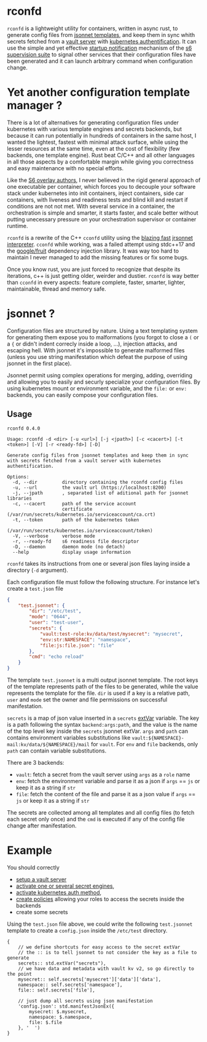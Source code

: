 # rconfd

`rconfd` is a lightweight utility for containers, written in async rust, to generate
config files from [jsonnet templates](https://jsonnet.org/), and keep them in sync
whith secrets fetched from a [vault server](https://www.vaultproject.io/) with [kubernetes
authentification](https://www.vaultproject.io/docs/auth/kubernetes). It can use the simple and yet effective
[startup notification](https://skarnet.org/software/s6/notifywhenup.html) mechanism of the [s6 supervision
suite](https://skarnet.org/software/s6/) to signal other services that their configuration files have been generated
and it can launch arbitrary command when configuration change.

# Yet another configuration template manager ?

There is a lot of alternatives for generating configuration files under kubernetes with various template engines
and secrets backends, but because it can run potentially in hundreds of containers in the same host, I wanted the
lightest, fastest with minimal attack surface, while using the lesser resources at the same time, even at the cost
of flexibility (few backends, one template engine). Rust beat C/C++ and all other languages in all those aspects
by a comfortable margin while giving you correctness and easy maintenance with no special efforts.

Like the [S6 overlay authors](https://github.com/just-containers/s6-overlay#the-docker-way), I never believed in
the rigid general approach of one executable per container, which forces you to decouple your software stack under
kubernetes into init containers, inject containers, side car containers, with liveness and readiness tests and blind
kill and restart if conditions are not not met. With several service in a container, the orchestration is simple and
smarter, it starts faster, and scale better without putting unecessary pressure on your orchestration supervisor
or container runtime.

`rconfd` is a rewrite of the C++ `cconfd` utility using the
[blazing fast](https://github.com/CertainLach/jrsonnet#Benchmarks) [jrsonnet
interpreter](https://github.com/CertainLach/jrsonnet). `cconfd` while working, was a failed attempt using stdc++17
and the [google/fruit](https://github.com/google/fruit) dependency injection library. It was way too hard to maintain
I never managed to add the missing features or fix some bugs.

Once you know rust, you are just forced to recognize that despite its iterations, c++ is just getting older,
weirder and dustier. `rconfd` is way better than `cconfd` in every aspects: feature complete, faster, smarter,
lighter, maintainable, thread and memory safe.

# jsonnet ?

Configuration files are structured by nature. Using a text templating system for generating them expose you to
malformations (you forgot to close a `(` or a `{` or didn't indent correcly inside a loop, ...), injection attacks,
and escaping hell. With jsonnet it's impossible to generate malformed files (unless you use string manifestation
which defeat the purpose of using jsonnet in the first place).

Jsonnet permit using complex operations for merging, adding, overriding and allowing you to easily and securly
specialize your configuration files. By using kubernetes mount or environment variable, and the `file:` or
`env:` backends, you can easily compose your configuration files.

## Usage

```
rconfd 0.4.0

Usage: rconfd -d <dir> [-u <url>] [-j <jpath>] [-c <cacert>] [-t <token>] [-V] [-r <ready-fd>] [-D]

Generate config files from jsonnet templates and keep them in sync with secrets fetched from a vault server with kubernetes authentification.

Options:
  -d, --dir         directory containing the rconfd config files
  -u, --url         the vault url (https://localhost:8200)
  -j, --jpath       , separated list of aditional path for jsonnet libraries
  -c, --cacert      path of the service account
                    certificate	(/var/run/secrets/kubernetes.io/serviceaccount/ca.crt)
  -t, --token       path of the kubernetes token
                    (/var/run/secrets/kubernetes.io/serviceaccount/token)
  -V, --verbose     verbose mode
  -r, --ready-fd    s6 readiness file descriptor
  -D, --daemon      daemon mode (no detach)
  --help            display usage information
```

`rconfd` takes its instructions from one or several json files laying inside a directory (`-d` argument).

Each configuration file must follow the following structure. For instance let's create a `test.json` file

```json
{
	"test.jsonnet": {
		"dir": "/etc/test",
		"mode": "0644",
		"user": "test-user",
		"secrets": {
			"vault:test-role:kv/data/test/mysecret": "mysecret",
			"env:str:NAMESPACE": "namespace",
			"file:js:file.json": "file"
		},
		"cmd": "echo reload"
	}
}
```

The template `test.jsonnet` is a multi output jsonnet template. The root keys of the template represents path of
the files to be generated, while the value represents the template for the file. `dir` is used if a key
is a relative path, `user` and `mode` set the owner and file permissions on successful manifestation.

`secrets` is a map of json value inserted in a `secrets` [extVar](https://jsonnet.org/ref/stdlib.html)
variable. The key is a path following the syntax `backend:args:path`, and the value is the name of the top level
key inside the `secrets` jsonnet extVar. `args` and `path` can contains environment variables substitutions like
`vault:${NAMESPACE}-mail:kv/data/${NAMESPACE}/mail` for `vault`. For `env` and `file` backends, only `path`
can contain variable substitutions.

There are 3 backends:
- `vault`: fetch a secret from the vault server using `args` as a `role` name
- `env`: fetch the environment variable and parse it as a json if `args` == `js` or keep it as a string if `str`
- `file`: fetch the content of the file and parse it as a json value if `args` == `js` or keep it as a string if `str`

The secrets are collected among all templates and all config files (to fetch each secret only once) and the `cmd`
is executed if any of the config file change after manifestation.

# Example

You should correctly
- [setup a vault server](https://learn.hashicorp.com/tutorials/vault/kubernetes-raft-deployment-guide?in=vault/kubernetes)
- [activate one or several secret engines](https://www.vaultproject.io/docs/secrets),
- [activate kubernetes auth method](https://www.vaultproject.io/docs/auth/kubernetes),
- [create policies](https://www.vaultproject.io/docs/concepts/policies) allowing your roles to access the secrets
  inside the backends
- create some secrets

Using the `test.json` file above, we could write the following `test.jsonnet` template to create a `config.json`
inside the `/etc/test` directory.

```jsonnet
{
	// we define shortcuts for easy access to the secret extVar
	// the :: is to tell jsonnet to not consider the key as a file to generate
	secrets:: std.extVar("secrets"),
	// we have data and metadata with vault kv v2, so go directly to the point
	mysecret:: self.secrets['mysecret']['data']['data'],
	namespace:: self.secrets['namespace'],
	file:: self.secrets['file'],

	// just dump all secrets using json manifestation
	'config.json': std.manifestJsonEx({
		mysecret: $.mysecret,
		namespace: $.namespace,
		file: $.file
	}, '  ')
}
```
